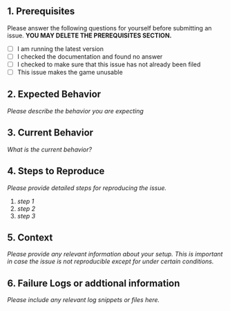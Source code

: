 ## 1. Prerequisites

Please answer the following questions for yourself before submitting an issue. **YOU MAY DELETE THE PREREQUISITES SECTION.**

- [ ] I am running the latest version
- [ ] I checked the documentation and found no answer
- [ ] I checked to make sure that this issue has not already been filed
- [ ] This issue makes the game unusable

## 2. Expected Behavior

_Please describe the behavior you are expecting_

## 3. Current Behavior

_What is the current behavior?_

## 4. Steps to Reproduce

_Please provide detailed steps for reproducing the issue._

1. _step 1_
2. _step 2_
3. _step 3_


## 5. Context

_Please provide any relevant information about your setup. This is important in case the issue is not reproducible except for under certain conditions._

## 6. Failure Logs or addtional information

_Please include any relevant log snippets or files here._